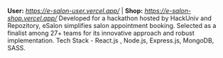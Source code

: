 **User:** _https://e-salon-user.vercel.app/_  | **Shop:** _https://e-salon-shop.vercel.app/_
Developed for a hackathon hosted by HackUniv and Repozitory, eSalon simplifies salon appointment booking.
Selected as a finalist among 27+ teams for its innovative approach and robust implementation.
Tech Stack - React.js , Node.js, Express.js, MongoDB, SASS.
